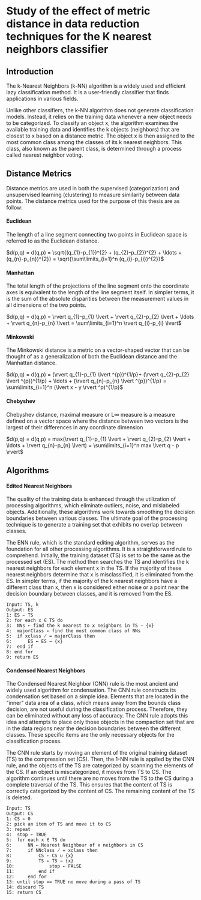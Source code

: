 # Study of the effect of metric distance in data reduction techniques for the K nearest neighbors classifier

## Introduction

The k-Nearest Neighbors (k-NN) algorithm is a widely used and efficient lazy classification method. It is a user-friendly classifier that finds applications in various fields.

Unlike other classifiers, the k-NN algorithm does not generate classification models. Instead, it relies on the training data whenever a new object needs to be categorized. To classify an object x, the algorithm examines the available training data and identifies the k objects (neighbors) that are closest to x based on a distance metric. The object x is then assigned to the most common class among the classes of its k nearest neighbors. This class, also known as the parent class, is determined through a process called nearest neighbor voting.

## Distance Metrics

Distance metrics are used in both the supervised (categorization) and unsupervised learning (clustering) to measure similarity between data points. The distance metrics used for the purpose of this thesis are as follow:

#### Euclidean

The length of a line segment connecting two points in Euclidean space is referred to as the Euclidean distance.

$d(p,q) = d(q,p) = \sqrt{(q_{1}-p_{1})^{2} + (q_{2}-p_{2})^{2} + \ldots + (q_{n}-p_{n})^{2}} = \sqrt{\sum\limits_{i=1}^n (q_{i}-p_{i})^{2}}$

#### Manhattan

The total length of the projections of the line segment onto the coordinate axes is equivalent to the length of the line segment itself. In simpler terms, it is the sum of the absolute disparities between the measurement values in all dimensions of the two points.

$d(p,q) = d(q,p) = \rvert q_{1}-p_{1} \lvert + \rvert q_{2}-p_{2} \lvert + \ldots + \rvert q_{n}-p_{n} \lvert = \sum\limits_{i=1}^n \rvert q_{i}-p_{i} \lvert$

#### Minkowski

The Minkowski distance is a metric on a vector-shaped vector that can be thought of as a generalization of both the Euclidean distance and the Manhattan distance.

$d(p,q) = d(q,p) = (\rvert q_{1}-p_{1} \lvert ^{p})^{1/p}+ (\rvert q_{2}-p_{2} \lvert ^{p})^{1/p} + \ldots + (\rvert q_{n}-p_{n} \lvert ^{p})^{1/p} = \sum\limits_{i=1}^n (\lvert x - y \rvert ^p)^{1/p}$

#### Chebyshev

Chebyshev distance, maximal measure or L∞ measure is a measure defined on a vector space where the distance between two vectors is the largest of their differences in any coordinate dimension

$d(p,q) = d(q,p) = max(\rvert q_{1}-p_{1} \lvert + \rvert q_{2}-p_{2} \lvert  + \ldots + \rvert q_{n}-p_{n} \lvert) = \sum\limits_{i=1}^n max \lvert q - p \rvert$

## Algorithms

#### Edited Nearest Neighbors

The quality of the training data is enhanced through the utilization of processing algorithms, which eliminate outliers, noise, and mislabeled objects. Additionally, these algorithms work towards smoothing the decision boundaries between various classes. The ultimate goal of the processing technique is to generate a training set that exhibits no overlap between classes. 

The ENN rule, which is the standard editing algorithm, serves as the foundation for all other processing algorithms. It is a straightforward rule to comprehend. Initially, the training dataset (TS) is set to be the same as the processed set (ES). The method then searches the TS and identifies the k nearest neighbors for each element x in the TS. If the majority of these nearest neighbors determine that x is misclassified, it is eliminated from the ES. In simpler terms, if the majority of the k nearest neighbors have a different class than x, then x is considered either noise or a point near the decision boundary between classes, and it is removed from the ES.

```
Input: TS, k
Output: ES
1: ES ← TS
2: for each x ∈ TS do
3: 	NNs ← find the k nearest to x neighbors in TS − {x}
4: 	majorClass ← find the most common class of NNs
5: 	if xclass ̸ = majorClass then
6: 		ES ← ES − {x}
7: 	end if
8: end for
9: return ES
```

#### Condensed Nearest Neighbors

The Condensed Nearest Neighbor (CNN) rule is the most ancient and widely used algorithm for condensation. The CNN rule constructs its condensation set based on a simple idea. Elements that are located in the "inner" data area of a class, which means away from the bounds class decision, are not useful during the classification process. Therefore, they can be eliminated without any loss of accuracy. The CNN rule adopts this idea and attempts to place only those objects in the compaction set that are in the data regions near the decision boundaries between the different classes. These specific items are the only necessary objects for the classification process.

The CNN rule starts by moving an element of the original training dataset (TS) to the compression set (CS). Then, the 1-NN rule is applied by the CNN rule, and the objects of the TS are categorized by scanning the elements of the CS. If an object is miscategorized, it moves from TS to CS. The algorithm continues until there are no moves from the TS to the CS during a complete traversal of the TS. This ensures that the content of TS is correctly categorized by the content of CS. The remaining content of the TS is deleted.

```
Input: TS
Output: CS
1: CS ← 0
2: pick an item of TS and move it to CS
3: repeat
4: 	stop ← TRUE
5: 	for each x ∈ TS do
6: 		NN ← Nearest Neighbour of x neighbors in CS
7: 		if NNclass ̸ = xclass then
8: 			CS ← CS ∪ {x}
9: 			TS ← TS − {x}
10: 			stop ← FALSE
11: 		end if
12: 	end for
13: until stop == TRUE no move during a pass of TS
14: discard TS
15: return CS
```